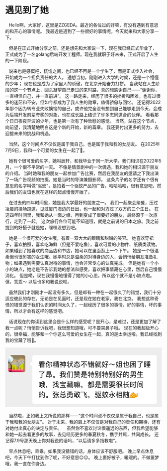 # 遇见到了她

&nbsp;&nbsp; Hello啊，大家好，这里是ZZGEDA。最近的各位过的好嘛，有没有遇到有意思的和开心的事情呢。
我最近是遇到了一些很好的事情呢，今天就来和大家分享一下。   

&nbsp;&nbsp; 但是在正式开始分享之前，还是想先和大家说一下，现在我已经正式毕业了，
正式成为了一名golang后端开发工程师。现在我就职于好未来，正式开启了人生的一下阶段。   

&nbsp;&nbsp; 说来也是感慨吧，恍惚之间，也已经不再是一个学生了，而是正式步入社会，
开始成为一个担负责任的大人。
遥想当初，刚刚进入大学的时候，还是一个懵懂的少年； 现在也是成为了家里人的骄傲，在北京开始奋力打拼。
当我站在人生阶段的这一个节点上，回头凝望自己走过的来时路，真的想感谢自己——“谢谢你，一直相信自己，并一直前进”。
这一路走来，经历了很多的挫折和困难，也有过很多的迷茫和不安，但如今都成为了我人生的勋章，值得骄傲与回忆。
还记得2022年那个因为转专业失败懊恼的自己，或许他完全没有想到自己能够走到今天，会成为后端开发前辈夸奖的对象，也在成长路上结识了许多志同道合的伙伴。
看看那个日日夜夜奔波的少年，也是第一次有了种欣慰的感觉。
当然，站在这个节点，向前望，我清楚地明白这是个新的开始，新的篇章。
我还要付出更多的努力，去迎接未来的挑战和机遇。

&nbsp;&nbsp; 当然，这个时间点不仅仅是属于我自己，也是属于我和我的女朋友。
在2025年7月9日，我和一个可爱的女生在一起了🥰。   

&nbsp;&nbsp; 她有个很可爱的名字，她叫辰轩，和我毕业于同一所大学。我们相识在2022年5月，一个很不平常的一天。
不像是情景剧中的一次偶遇，我和她的相识源于朋友的介绍。
当时她和我的朋友一起参加广告比赛，然后在我朋友的邀请之下我出演了一场广告视频的拍摄，她是当时的导演兼摄影师。
这条片子的名字还有个很有意思的名字叫做“驱蚊”，是拍着一个驱蚊产品的广告。哈哈哈哈，很有意思吧，然后我们的友谊也就在这样的起点慢慢开始了。   

&nbsp;&nbsp; 在过去的四年时间里，她是我大学最好的朋友之一。
我们一起聚会聚餐，压过凌晨的操场跑道，见过厦门海边的日出，也一起和对方过了双方的三个生日。
在这四年时间里，我和她从一面之缘，再到变成了很要好的朋友，最终源于一次旅行，走到了一起。
这次旅行各位可能不知道哦，就是之前说的日本之旅。我之前提到的好搭子就是她，嘿嘿没想到吧。  

&nbsp;&nbsp;  她是一个很可爱的女生哦，有着一双大大的眼睛和甜甜的笑容。
她喜欢穿裙子，喜欢拍照，喜欢吃海鲜（但是不爱吃鱼），喜欢可爱的小物件、纸质类读物。如果碰到了她喜欢的商品店和书店，她可以在里面逛上一个下午。
她是一个很温柔但也很厉害的女生哦。她平时总是温柔的对待身边的人，会悄悄给朋友准备礼物；如果遇到需要认真对待的事情，也会非常专心的认真完成。
但是她有一个小小的缺点，她老是不告诉我她的想法和感受，喜欢把事情藏在心里，然后自己慢慢消化。
但是嘞，现在我慢慢地懂得了她的小心思，所以这个就不是小缺点啦。但，乖乖～ 以后也多和我说说呗。

&nbsp;&nbsp;  虽然我们才刚刚才一起没有多久，但是却有一种在一起很久了的错觉，我们十分适应彼此的存在，无论是在见面时，还是现在她在老家，我在北京。
我想这种奇怪的错觉源于我们认识的时间太久了，一起经历了很多的事情，好的事情，坏的事情，所以才会有这样的感觉吧。  

&nbsp;&nbsp; 话说现在的你读到这里会是什么样的感受呢？是开心，是难过，还是更加了解了我一点呢？悄悄告诉我吧，我很想知道哦，可不要哭鼻子哦。
现在的我超级开心的，很幸福，能够和一个你这么可爱的女生在一起，真的是太幸运啦。我已经找到我的宝藏了哦🥰。

![img.png](img.png)


&nbsp;&nbsp;  当然啦，正如我上文所说的那样——“这个时间点不仅仅是属于我自己，也是属于我和我的女朋友”。
对于未来，我的肩上不仅仅是对我自己的责任和期待，还有对她付出真心的决定与责任。
&nbsp;&nbsp;  虽然你不喜欢讨论很遥远的东西，但我希望能够和她一起去看更多的故事，去见经历更多的春夏秋冬，携手并肩，共同成长。
还记得7.9号那天晚上你对我说的话吗，“以后请多多指教啦”。

&nbsp;&nbsp;  早点休息吧，乖乖。如果我没猜错的话，身体应该不舒服吧。
晚上早点休息吧，今天下午打扰到你了呢，不好意思😔😔。
晚上裹好被子，暖暖的。不做噩梦哦，我一直在你身边。





